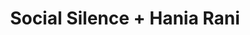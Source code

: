 ---
layout: post
category: concert
title: Social Silence + Hania Rani
artists: 
- Social Silence
- Hania Rani
place: 
- Cité de la Musique
country: France
city: Paris
---